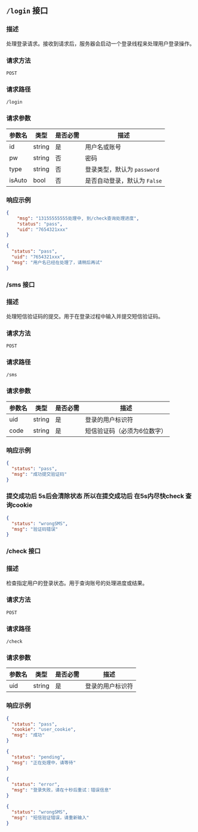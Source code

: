 ## `/login` 接口

### 描述
处理登录请求。接收到请求后，服务器会启动一个登录线程来处理用户登录操作。

### 请求方法
`POST`

### 请求路径
`/login`

### 请求参数

| 参数名 | 类型   | 是否必需 | 描述               |
|--------|--------|----------|--------------------|
| id     | string | 是       | 用户名或账号       |
| pw     | string | 否       | 密码               |
| type   | string | 否       | 登录类型，默认为 `password` |
| isAuto | bool   | 否       | 是否自动登录，默认为 `False` |

### 响应示例
```json
{
	"msg": "13155555555处理中, 到/check查询处理进度",
	"status": "pass",
	"uid": "7654321xxx"
}
```
```json
{
  "status": "pass",
  "uid": "7654321xxx",
  "msg": "用户名已经在处理了，请稍后再试"
}
```

### /sms 接口

### 描述
处理短信验证码的提交。用于在登录过程中输入并提交短信验证码。

### 请求方法
`POST`

### 请求路径
`/sms`

### 请求参数
| 参数名 | 类型   | 是否必需 | 描述               |
|--------|--------|----------|--------------------|
| uid    | string | 是       | 登录的用户标识符       |
| code     | string | 是     | 短信验证码（必须为6位数字）|
### 响应示例
```json
{
  "status": "pass",
  "msg": "成功提交验证码"
}
```
### 提交成功后 5s后会清除状态 所以在提交成功后 在5s内尽快check 查询cookie
```json
{
  "status": "wrongSMS",
  "msg": "验证码错误"
}
```
### /check 接口

### 描述
检查指定用户的登录状态。用于查询账号的处理进度或结果。

### 请求方法
`POST`

### 请求路径
`/check`

### 请求参数
| 参数名 | 类型   | 是否必需 | 描述               |
|--------|--------|----------|--------------------|
| uid    | string | 是       | 登录的用户标识符       |
### 响应示例
```json
{
  "status": "pass",
  "cookie": "user_cookie",
  "msg": "成功"
}
```
```json
{
  "status": "pending",
  "msg": "正在处理中，请等待"
}
```
```json
{
  "status": "error",
  "msg": "登录失败，请在十秒后重试：错误信息"
}
```
```json
{
  "status": "wrongSMS",
  "msg": "短信验证错误，请重新输入"
}
```
